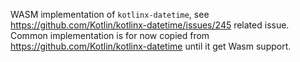 WASM implementation of `kotlinx-datetime`, see https://github.com/Kotlin/kotlinx-datetime/issues/245 related issue.
Common implementation is for now copied from https://github.com/Kotlin/kotlinx-datetime until it get Wasm support.
